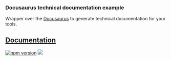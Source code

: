 ### Docusaurus technical documentation example
Wrapper over the [Docusaurus](https://docusaurus.io/) to generate technical documentation for your tools.

## [Documentation](https://reutenkoivan.github.io/docusaurus-tde/)

<p>
  <a href="https://www.npmjs.com/package/@docusaurus-tde/cli"><img src="https://img.shields.io/npm/v/@docusaurus-tde/cli.svg?style=flat" alt="npm version"></a>
  <a href="#license"><img src="https://img.shields.io/github/license/sourcerer-io/hall-of-fame.svg?colorB=ff0000"></a>
</p>
